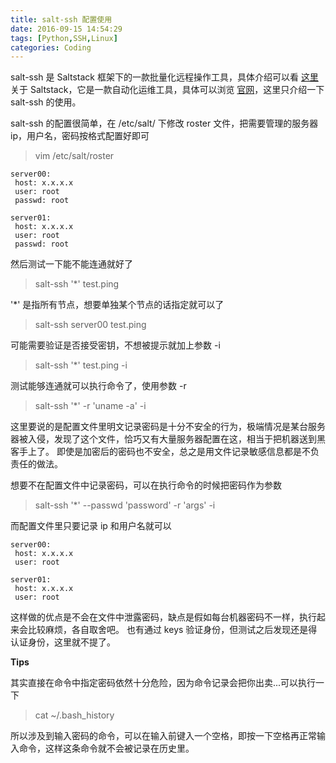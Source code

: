 ```yaml
---
title: salt-ssh 配置使用
date: 2016-09-15 14:54:29
tags: [Python,SSH,Linux]
categories: Coding
---
```

<script src="https://blog-1252261399.cos-website.ap-beijing.myqcloud.com/pangu.js"></script>

salt-ssh 是 Saltstack 框架下的一款批量化远程操作工具，具体介绍可以看 [这里](http://opensgalaxy.com/2015/08/13/saltstack%E5%85%A5%E9%97%A8%E3%80%90salt-ssh%E3%80%91%E4%BD%BF%E7%94%A8/) 
关于 Saltstack，它是一款自动化运维工具，具体可以浏览 [官网](https://saltstack.com)，这里只介绍一下 salt-ssh 的使用。

<!-- more -->

salt-ssh 的配置很简单，在 /etc/salt/ 下修改 roster 文件，把需要管理的服务器 ip，用户名，密码按格式配置好即可
> vim /etc/salt/roster

```
server00:
 host: x.x.x.x
 user: root
 passwd: root
 
server01:
 host: x.x.x.x
 user: root
 passwd: root
```
 然后测试一下能不能连通就好了
> salt-ssh '*' test.ping

'*' 是指所有节点，想要单独某个节点的话指定就可以了
> salt-ssh server00 test.ping
 
 可能需要验证是否接受密钥，不想被提示就加上参数 -i
> salt-ssh '*' test.ping -i

测试能够连通就可以执行命令了，使用参数 -r
> salt-ssh '*' -r 'uname -a' -i

这里要说的是配置文件里明文记录密码是十分不安全的行为，极端情况是某台服务器被入侵，发现了这个文件，恰巧又有大量服务器配置在这，相当于把机器送到黑客手上了。
即使是加密后的密码也不安全，总之是用文件记录敏感信息都是不负责任的做法。

想要不在配置文件中记录密码，可以在执行命令的时候把密码作为参数
> salt-ssh '*' --passwd 'password' -r 'args' -i

而配置文件里只要记录 ip 和用户名就可以
```
server00:
 host: x.x.x.x
 user: root
 
server01:
 host: x.x.x.x
 user: root
```
这样做的优点是不会在文件中泄露密码，缺点是假如每台机器密码不一样，执行起来会比较麻烦，各自取舍吧。 也有通过 keys 验证身份，但测试之后发现还是得认证身份，这里就不提了。

**Tips**

其实直接在命令中指定密码依然十分危险，因为命令记录会把你出卖...可以执行一下

> cat ~/.bash_history

所以涉及到输入密码的命令，可以在输入前键入一个空格，即按一下空格再正常输入命令，这样这条命令就不会被记录在历史里。

<script>pangu.spacingPage();</script>